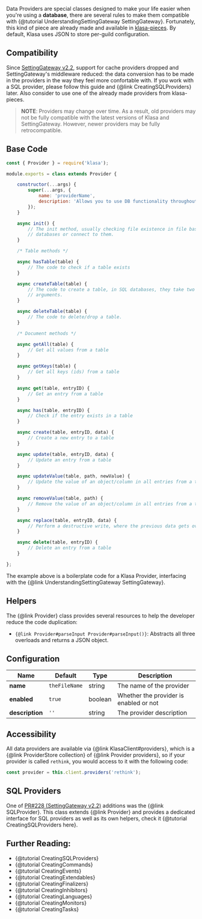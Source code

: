 Data Providers are special classes designed to make your life easier when you're using a **database**, there are several rules to make them compatible with {@tutorial UnderstandingSettingGateway SettingGateway}. Fortunately, this kind of piece are already made and available in [klasa-pieces](https://github.com/dirigeants/klasa-pieces/tree/master/providers). By default, Klasa uses JSON to store per-guild configuration.

## Compatibility

Since [SettingGateway v2.2](https://github.com/dirigeants/klasa/pull/228), support for cache providers dropped and SettingGateway's middleware reduced: the data conversion has to be made in the providers in the way they feel more confortable with. If you work with a SQL provider, please follow this guide and {@link CreatingSQLProviders} later. Also consider to use one of the already made providers from klasa-pieces.

> **NOTE**: Providers may change over time. As a result, old providers may not be fully compatible with the latest versions of Klasa and SettingGateway. However, newer providers may be fully retrocompatible.

## Base Code

```javascript
const { Provider } = require('klasa');

module.exports = class extends Provider {

	constructor(...args) {
		super(...args, {
			name: 'providerName',
			description: 'Allows you to use DB functionality throughout Klasa'
		});
	}

	async init() {
		// The init method, usually checking file existence in file based
		// databases or connect to them.
	}

	/* Table methods */

	async hasTable(table) {
		// The code to check if a table exists
	}

	async createTable(table) {
		// The code to create a table, in SQL databases, they take two
		// arguments.
	}

	async deleteTable(table) {
		// The code to delete/drop a table.
	}

	/* Document methods */

	async getAll(table) {
		// Get all values from a table
	}

	async getKeys(table) {
		// Get all keys (ids) from a table
	}

	async get(table, entryID) {
		// Get an entry from a table
	}

	async has(table, entryID) {
		// Check if the entry exists in a table
	}

	async create(table, entryID, data) {
		// Create a new entry to a table
	}

	async update(table, entryID, data) {
		// Update an entry from a table
	}

	async updateValue(table, path, newValue) {
		// Update the value of an object/column in all entries from a table
	}

	async removeValue(table, path) {
		// Remove the value of an object/column in all entries from a table
	}

	async replace(table, entryID, data) {
		// Perform a destructive write, where the previous data gets overwritten by the new one
	}

	async delete(table, entryID) {
		// Delete an entry from a table
	}

};
```

The example above is a boilerplate code for a Klasa Provider, interfacing with the {@link UnderstandingSettingGateway SettingGateway}.

## Helpers

The {@link Provider} class provides several resources to help the developer reduce the code duplication:

- `{@link Provider#parseInput Provider#parseInput()}`: Abstracts all three overloads and returns a JSON object.

## Configuration

| Name            | Default       | Type    | Description                                  |
| --------------- | ------------- | ------- | -------------------------------------------- |
| **name**        | `theFileName` | string  | The name of the provider                     |
| **enabled**     | `true`        | boolean | Whether the provider is enabled or not       |
| **description** | `''`          | string  | The provider description                     |

## Accessibility

All data providers are available via {@link KlasaClient#providers}, which is a {@link ProviderStore collection} of {@link Provider providers}, so if your provider is called `rethink`, you would access to it with the following code:

```javascript
const provider = this.client.providers('rethink');
```

## SQL Providers

One of [PR#228 (SettingGateway v2.2)](https://github.com/dirigeants/klasa/pull/228) additions was the {@link SQLProvider}. This class extends {@link Provider} and provides a dedicated interface for SQL providers as well as its own helpers, check it {@tutorial CreatingSQLProviders here}.

## Further Reading:

- {@tutorial CreatingSQLProviders}
- {@tutorial CreatingCommands}
- {@tutorial CreatingEvents}
- {@tutorial CreatingExtendables}
- {@tutorial CreatingFinalizers}
- {@tutorial CreatingInhibitors}
- {@tutorial CreatingLanguages}
- {@tutorial CreatingMonitors}
- {@tutorial CreatingTasks}
